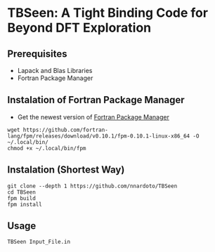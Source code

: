 TBSeen: A Tight Binding Code for Beyond DFT Exploration
=======================================================

Prerequisites
-------------

* Lapack and Blas Libraries
* Fortran Package Manager

Instalation of Fortran Package Manager
--------------------------------------

* Get the newest version of [Fortran Package Manager](https://fpm.fortran-lang.org/install/index.html)
```
wget https://github.com/fortran-lang/fpm/releases/download/v0.10.1/fpm-0.10.1-linux-x86_64 -O ~/.local/bin/
chmod +x ~/.local/bin/fpm
```

 Instalation (Shortest Way)
 --------------------------

```
git clone --depth 1 https://github.com/nnardoto/TBSeen
cd TBSeen
fpm build
fpm install
```

Usage
-----

```
TBSeen Input_File.in
```
